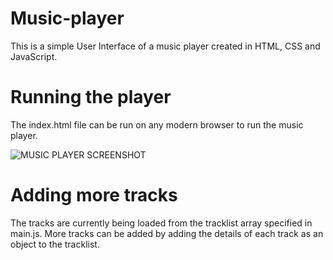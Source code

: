 # Music-player
This is a simple User Interface of a music player created in HTML, CSS and JavaScript.

# Running the player

The index.html file can be run on any modern browser to run the music player.

![MUSIC PLAYER SCREENSHOT](https://user-images.githubusercontent.com/72508372/119233826-5a2efb80-bb48-11eb-9248-62c6d9c662d5.png)
# Adding more tracks

The tracks are currently being loaded from the tracklist array specified in main.js. More tracks can be added by adding the details of each track as an object to the tracklist.
